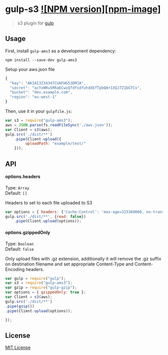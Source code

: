 # gulp-s3 [![NPM version][npm-image]][npm-url]

> s3 plugin for [gulp](https://github.com/wearefractal/gulp)

## Usage

First, install `gulp-ams3` as a development dependency:

```shell
npm install --save-dev gulp-ams3
```

Setup your aws.json file
```javascript
{
  "key": "AKIAI3Z34347CUAFHG53DMJA",
  "secret": "acYxWRu5RRa6CwzQfdfsdfuhdXEfTpbQA+1XQJ7Z1bGTCx",
  "bucket": "dev.example.com",
  "region": "eu-west-1"
}
```

Then, use it in your `gulpfile.js`:
```javascript
var s3 = require("gulp-ams3");
aws = JSON.parse(fs.readFileSync('./aws.json'));
var Client = s3(aws);
gulp.src('./dist/**')
    .pipe(Client.upload({
         uploadPath: "example/test/"
    }));
```

## API


#### options.headers

Type: `Array`          
Default: `[]`

Headers to set to each file uploaded to S3

```javascript
var options = { headers: {'Cache-Control': 'max-age=315360000, no-transform, public'} }
gulp.src('./dist/**', {read: false})
    .pipe(Client.upload(options));
```

#### options.gzippedOnly

Type: `Boolean`          
Default: `false`

Only upload files with .gz extension, additionally it will remove the .gz suffix on destination filename and set appropriate Content-Type and Content-Encoding headers.

```javascript
var gulp = require("gulp");
var s3 = require("gulp-ams3");
var gzip = require("gulp-gzip");
var options = { gzippedOnly: true };
var Client = s3(aws);
gulp.src('./dist/**')
.pipe(gzip())
.pipe(Client.upload(options));

});
```

## License

[MIT License](http://en.wikipedia.org/wiki/MIT_License)

[npm-url]: https://npmjs.org/package/gulp-ams3